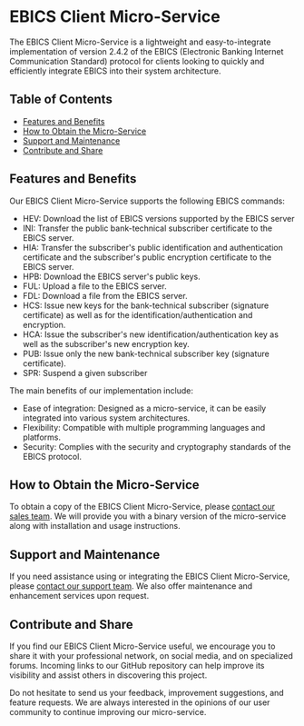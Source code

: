 # EBICS Client Micro-Service

The EBICS Client Micro-Service is a lightweight and easy-to-integrate implementation of version 2.4.2 of the EBICS (Electronic Banking Internet Communication Standard) protocol for clients looking to quickly and efficiently integrate EBICS into their system architecture.

## Table of Contents

- [Features and Benefits](#features-and-benefits)
- [How to Obtain the Micro-Service](#how-to-obtain-the-micro-service)
- [Support and Maintenance](#support-and-maintenance)
- [Contribute and Share](#contribute-and-share)

## Features and Benefits

Our EBICS Client Micro-Service supports the following EBICS commands:

- HEV: Download the list of EBICS versions supported by the EBICS server
- INI: Transfer the public bank-technical subscriber certificate to the EBICS server.
- HIA: Transfer the subscriber's public identification and authentication certificate and the subscriber's public encryption certificate to the EBICS server.
- HPB: Download the EBICS server's public keys.
- FUL: Upload a file to the EBICS server.
- FDL: Download a file from the EBICS server.
- HCS: Issue new keys for the bank-technical subscriber (signature certificate) as well as for the identification/authentication and encryption.
- HCA: Issue the subscriber's new identification/authentication key as well as the subscriber's new encryption key.
- PUB: Issue only the new bank-technical subscriber key (signature certificate).
- SPR: Suspend a given subscriber

The main benefits of our implementation include:

- Ease of integration: Designed as a micro-service, it can be easily integrated into various system architectures.
- Flexibility: Compatible with multiple programming languages and platforms.
- Security: Complies with the security and cryptography standards of the EBICS protocol.

## How to Obtain the Micro-Service

To obtain a copy of the EBICS Client Micro-Service, please [contact our sales team](contact@ebics-connector.com). We will provide you with a binary version of the micro-service along with installation and usage instructions.

## Support and Maintenance

If you need assistance using or integrating the EBICS Client Micro-Service, please [contact our support team](support@ebics-connector.com). We also offer maintenance and enhancement services upon request.

## Contribute and Share

If you find our EBICS Client Micro-Service useful, we encourage you to share it with your professional network, on social media, and on specialized forums. Incoming links to our GitHub repository can help improve its visibility and assist others in discovering this project.

Do not hesitate to send us your feedback, improvement suggestions, and feature requests. We are always interested in the opinions of our user community to continue improving our micro-service.
